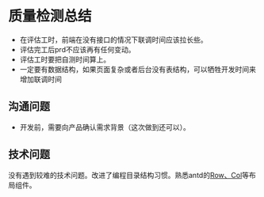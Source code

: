 # 质量检测总结

- 在评估工时，前端在没有接口的情况下联调时间应该拉长些。
- 评估完工后prd不应该再有任何变动。
- 评估工时要把自测时间算上。
- 一定要有数据结构，如果页面复杂或者后台没有表结构，可以牺牲开发时间来增加联调时间
  
## 沟通问题

- 开发前，需要向产品确认需求背景（这次做到还可以）。

## 技术问题

没有遇到较难的技术问题。改进了编程目录结构习惯。熟悉antd的[Row、Col](https://gist.github.com/smallmonsters/f8afd0b7dd60fe388976071848935d6b#file-row-jsx)等布局组件。
